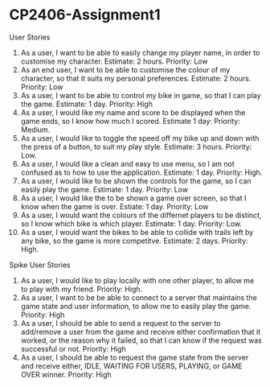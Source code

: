 # CP2406-Assignment1

User Stories
1. As a user, I want to be able to easily change my player name, in order to customise my character. Estimate: 2 hours. Priority: Low
2. As an end user, I want to be able to customise the colour of my character, so that it suits my personal preferences. Estimate: 2 hours. Priority: Low
4. As a user, I want to be able to control my bike in game, so that I can play the game. Estimate: 1 day. Priority: High
5. As a user, I would like my name and score to be displayed when the game ends, so I know how much I scored. Estimate 1 day: Priority: Medium.
6. As a user, I would like to toggle the speed off my bike up and down with the press of a button, to suit my play style. Estimate: 3 hours. Priority: Low.
7. As a user, I would like a clean and easy to use menu, so I am not confused as to how to use the application. Estimate: 1 day. Priority: High.
8. As a user, I would like to be shown the controls for the game, so I can easily play the game. Estimate: 1 day. Priority: Low
9. As a user, I would like the to be shown a game over screen, so that I know when the game is over. Estiate: 1 day. Priority: Low
10. As a user, I would want the colours of the differnet players to be distinct, so I know which bike is which player. Estimate: 1 day. Priority: Low.
11. As a user, I would want the bikes to be able to collide with trails left by any bike, so the game is more competitve. Estimate: 2 days. Priority: High.

Spike User Stories
1. As a user, I would like to play locally with one other player, to allow me to play with my friend. Priority: High.
2. As a user, I want to be be able to connect to a server that maintains the game state and user information, to allow me to easily play the game. Priority: High
3. As a user, I should be able to send a request to the server to add/remove a user from the game and receive either confirmation that it worked, or the reason why it failed, so that I can know if the request was successful or not. Priority: High
4. As a user, I should be able to request the game state from the server and receive either, IDLE, WAITING FOR USERS, PLAYING, or GAME OVER winner. Priority: High
